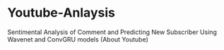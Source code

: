 # Youtube-Anlaysis
Sentimental Analysis of Comment and Predicting New Subscriber Using Wavenet and ConvGRU models (About Youtube)
